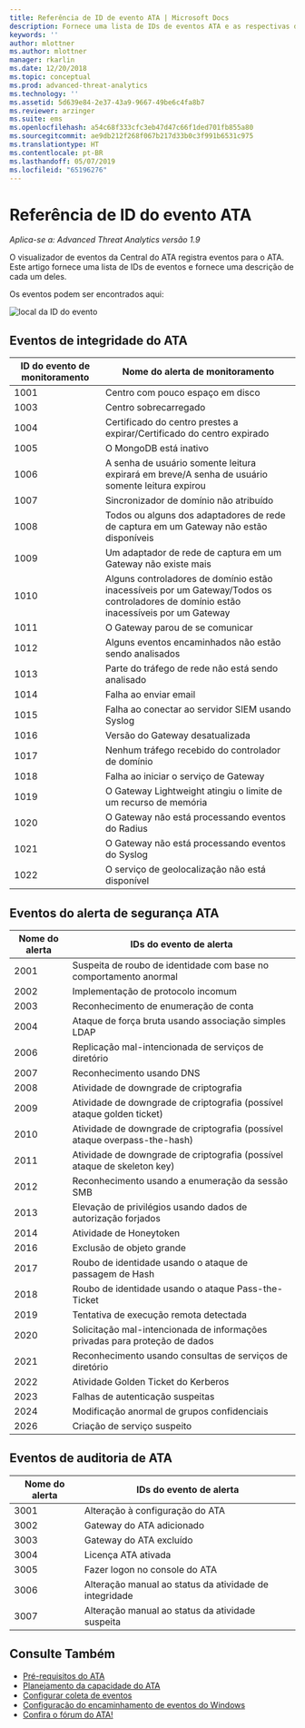 ```yaml
---
title: Referência de ID de evento ATA | Microsoft Docs
description: Fornece uma lista de IDs de eventos ATA e as respectivas descrições.
keywords: ''
author: mlottner
ms.author: mlottner
manager: rkarlin
ms.date: 12/20/2018
ms.topic: conceptual
ms.prod: advanced-threat-analytics
ms.technology: ''
ms.assetid: 5d639e84-2e37-43a9-9667-49be6c4fa8b7
ms.reviewer: arzinger
ms.suite: ems
ms.openlocfilehash: a54c68f333cfc3eb47d47c66f1ded701fb855a80
ms.sourcegitcommit: ae9db212f268f067b217d33b0c3f991b6531c975
ms.translationtype: HT
ms.contentlocale: pt-BR
ms.lasthandoff: 05/07/2019
ms.locfileid: "65196276"
---
```

# <a name="ata-event-id-reference"></a>Referência de ID do evento ATA


*Aplica-se a: Advanced Threat Analytics versão 1.9*

O visualizador de eventos da Central do ATA registra eventos para o ATA. Este artigo fornece uma lista de IDs de eventos e fornece uma descrição de cada um deles.

Os eventos podem ser encontrados aqui:

![local da ID do evento](./media/event-id-location.png)

## <a name="ata-health-events"></a>Eventos de integridade do ATA

|ID do evento de monitoramento| Nome do alerta de monitoramento|
|---------|---------------|
|1001|Centro com pouco espaço em disco|
|1003|Centro sobrecarregado|
|1004|Certificado do centro prestes a expirar/Certificado do centro expirado|
|1005|O MongoDB está inativo|
|1006|A senha de usuário somente leitura expirará em breve/A senha de usuário somente leitura expirou|
|1007|Sincronizador de domínio não atribuído|
|1008|Todos ou alguns dos adaptadores de rede de captura em um Gateway não estão disponíveis|
|1009|Um adaptador de rede de captura em um Gateway não existe mais|
|1010|Alguns controladores de domínio estão inacessíveis por um Gateway/Todos os controladores de domínio estão inacessíveis por um Gateway|
|1011|O Gateway parou de se comunicar|
|1012|Alguns eventos encaminhados não estão sendo analisados|
|1013|Parte do tráfego de rede não está sendo analisado|
|1014|Falha ao enviar email|
|1015|Falha ao conectar ao servidor SIEM usando Syslog|
|1016|Versão do Gateway desatualizada|
|1017|Nenhum tráfego recebido do controlador de domínio|
|1018|Falha ao iniciar o serviço de Gateway|
|1019|O Gateway Lightweight atingiu o limite de um recurso de memória|
|1020|O Gateway não está processando eventos do Radius|
|1021|O Gateway não está processando eventos do Syslog|
|1022|O serviço de geolocalização não está disponível|
 
## <a name="ata-security-alert-events"></a>Eventos do alerta de segurança ATA

|Nome do alerta|IDs do evento de alerta|
|---------|---------------|
|2001|Suspeita de roubo de identidade com base no comportamento anormal|
|2002|Implementação de protocolo incomum|
|2003|Reconhecimento de enumeração de conta|
|2004|Ataque de força bruta usando associação simples LDAP|
|2006|Replicação mal-intencionada de serviços de diretório|
|2007|Reconhecimento usando DNS|
|2008|Atividade de downgrade de criptografia|
|2009|Atividade de downgrade de criptografia (possível ataque golden ticket)|
|2010|Atividade de downgrade de criptografia (possível ataque overpass-the-hash)|
|2011|Atividade de downgrade de criptografia (possível ataque de skeleton key)|
|2012|Reconhecimento usando a enumeração da sessão SMB|
|2013|Elevação de privilégios usando dados de autorização forjados|
|2014|Atividade de Honeytoken|
|2016|Exclusão de objeto grande|
|2017|Roubo de identidade usando o ataque de passagem de Hash|
|2018|Roubo de identidade usando o ataque Pass-the-Ticket|
|2019|Tentativa de execução remota detectada|
|2020|Solicitação mal-intencionada de informações privadas para proteção de dados|
|2021|Reconhecimento usando consultas de serviços de diretório|
|2022|Atividade Golden Ticket do Kerberos|
|2023|Falhas de autenticação suspeitas|
|2024|Modificação anormal de grupos confidenciais|
|2026|Criação de serviço suspeito|

## <a name="ata-auditing-events"></a>Eventos de auditoria de ATA

|Nome do alerta|IDs do evento de alerta|
|---------|---------------|
|3001|Alteração à configuração do ATA|
|3002|Gateway do ATA adicionado|
|3003|Gateway do ATA excluído|
|3004|Licença ATA ativada|
|3005|Fazer logon no console do ATA|
|3006|Alteração manual ao status da atividade de integridade|
|3007|Alteração manual ao status da atividade suspeita|

## <a name="see-also"></a>Consulte Também
- [Pré-requisitos do ATA](ata-prerequisites.md)
- [Planejamento da capacidade do ATA](ata-capacity-planning.md)
- [Configurar coleta de eventos](configure-event-collection.md)
- [Configuração do encaminhamento de eventos do Windows](configure-event-collection.md)
- [Confira o fórum do ATA!](https://social.technet.microsoft.com/Forums/security/home?forum=mata)
